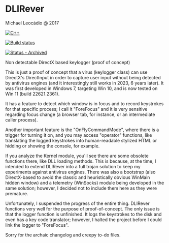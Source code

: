 # DLIRever
Michael Leocádio @ 2017

[![C++](https://img.shields.io/static/v1?label=&message=C%2B%2B&color=%231E40AF&logo=C%2B%2B)](https://)

[![Build status](https://ci.appveyor.com/api/projects/status/nog6ny95cfn2e8g1?svg=true)](https://ci.appveyor.com/project/luckyscooby/dlirever)

[![Status - Archived](https://img.shields.io/badge/Status-Archived-yellow)](https://)

Non detectable DirectX based keylogger (proof of concept)

This is just a proof of concept that a virus (keylogger class) can use DirectX's DirectInput in order to capture user input without being detected by antivirus engines (and it interestingly still works in 2023, 6 years later).
It was first developed in Windows 7, targeting Win 10, and is now tested on Win 11 (build 22621.2361).

It has a feature to detect which window is in focus and to record keystrokes for that specific process; I call it "ForeFocus" and it is very sensitive regarding focus change (a browser tab, for instance, or an intermediate caller process).

Another important feature is the "OnFlyCommandMode", where there is a trigger for turning it on, and you may access "operator" functions, like translating the logged keystrokes into human-readable stylized HTML or hidding or showing the console, for example.

If you analyze the Kernel module, you'll see there are some obsolete functions there, like DLL loading methods. This is because, at the time, I intended to extend DLIRever into a full trojan solution to keep my experiments against antivirus engines.
There was also a bootstrap (also DirectX-based to avoid the classic and heuristically obvious WinMain hidden window) and a telemetry (WinSocks) module being developed in the same solution; however, I decided not to include them here as they were premature.

Unfortunately, I suspended the progress of the entire thing.
DLIRever functions very well for the purpose of proof-of-concept. The only issue is that the logger function is unfinished. It logs the keystrokes to the disk and even has a key code translator; however, I halted the project before I could link the logger to "ForeFocus".

Sorry for the archaic changelog and creepy to-do files.
